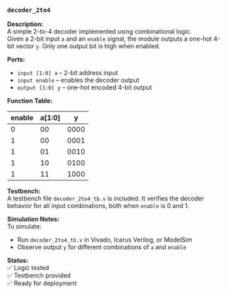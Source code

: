 ### `decoder_2to4`

**Description:**  
A simple 2-to-4 decoder implemented using combinational logic.  
Given a 2-bit input `a` and an `enable` signal, the module outputs a one-hot 4-bit vector `y`. Only one output bit is high when enabled.

**Ports:**
- `input [1:0] a` – 2-bit address input
- `input enable` – enables the decoder output
- `output [3:0] y` – one-hot encoded 4-bit output

**Function Table:**

| enable | a[1:0] | y     |
|--------|--------|-------|
| 0      | 00     | 0000  |
| 1      | 00     | 0001  |
| 1      | 01     | 0010  |
| 1      | 10     | 0100  |
| 1      | 11     | 1000  |

**Testbench:**  
A testbench file `decoder_2to4_tb.v` is included. It verifies the decoder behavior for all input combinations, both when `enable` is 0 and 1.

**Simulation Notes:**  
To simulate:
- Run `decoder_2to4_tb.v` in Vivado, Icarus Verilog, or ModelSim
- Observe output `y` for different combinations of `a` and `enable`

**Status:**  
✅ Logic tested  
✅ Testbench provided  
✅ Ready for deployment

